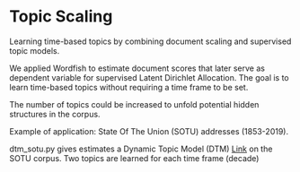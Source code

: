# Topic Scaling
Learning time-based topics by combining document scaling and supervised topic models.

We applied Wordfish to estimate document scores that later serve as dependent variable for supervised Latent Dirichlet Allocation.
The goal is to learn time-based topics without requiring a time frame to be set.

The number of topics could be increased to unfold potential hidden structures in the corpus.

Example of application: State Of The Union (SOTU) addresses (1853-2019).

dtm_sotu.py gives estimates a Dynamic Topic Model (DTM) [Link](http://www.cs.columbia.edu/~blei/papers/BleiLafferty2006a.pdf) on the SOTU corpus. Two topics are learned for each time frame (decade)
